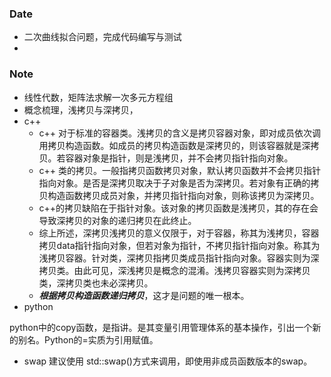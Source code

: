 ### Date
- 二次曲线拟合问题，完成代码编写与测试
-  
### Note
- 线性代数，矩阵法求解一次多元方程组
- 概念梳理，浅拷贝与深拷贝，
- c++
	- c++ 对于标准的容器类。浅拷贝的含义是拷贝容器对象，即对成员依次调用拷贝构造函数。如成员的拷贝构造函数是深拷贝的，则该容器就是深拷贝。若容器对象是指针，则是浅拷贝，并不会拷贝指针指向对象。
	- c++ 类的拷贝。一般指拷贝函数拷贝对象，默认拷贝函数并不会拷贝指针指向对象。是否是深拷贝取决于子对象是否为深拷贝。若对象有正确的拷贝构造函数拷贝成员对象，并拷贝指针指向对象，则称该拷贝为深拷贝。
	- c++的拷贝缺陷在于指针对象。该对象的拷贝函数是浅拷贝，其的存在会导致深拷贝的对象的递归拷贝在此终止。
	- 综上所述，深拷贝浅拷贝的意义仅限于，对于容器，称其为浅拷贝，容器拷贝data指针指向对象，但若对象为指针，不拷贝指针指向对象。称其为浅拷贝容器。针对类，深拷贝指拷贝类成员指针指向对象。容器实则为深拷贝类。由此可见，深浅拷贝是概念的混淆。浅拷贝容器实则为深拷贝类，深拷贝类也未必深拷贝。
	- ***根据拷贝构造函数递归拷贝***，这才是问题的唯一根本。
- python
	
python中的copy函数，是指讲。是其变量引用管理体系的基本操作，引出一个新的别名。Python的=实质为引用赋值。
- swap 建议使用 std::swap()方式来调用，即使用非成员函数版本的swap。